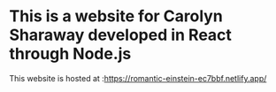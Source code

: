 # This is a website for Carolyn Sharaway developed in React through Node.js

This website is hosted at :https://romantic-einstein-ec7bbf.netlify.app/
